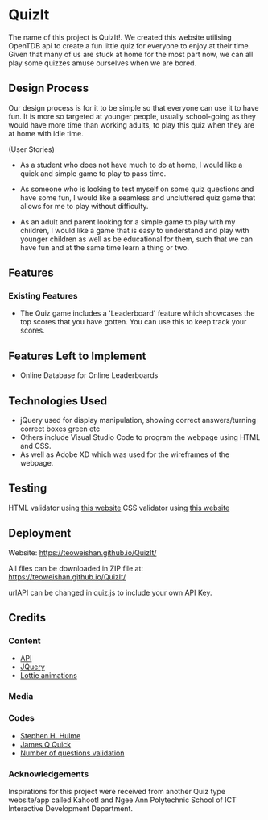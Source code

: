# QuizIt
The name of this project is QuizIt!. We created this website utilising OpenTDB api to create a fun little quiz for everyone to enjoy at their time. Given that many of us are stuck at home for the most part now, we can all play some quizzes amuse ourselves when we are bored.

## Design Process
Our design process is for it to be simple so that everyone can use it to have fun. It is more so targeted at younger people, usually school-going as they would have more time than working adults, to play this quiz when they are at home with idle time.

(User Stories)
- As a student who does not have much to do at home, I would like a quick and simple game to play to pass time.

- As someone who is looking to test myself on some quiz questions and have some fun, I would like a seamless and uncluttered quiz game that allows for me to play without difficulty.

- As an adult and parent looking for a simple game to play with my children, I would like a game that is easy to understand and play with younger children as well as be educational for them, such that we can have fun and at the same time learn a thing or two. 

## Features

### Existing Features
- The Quiz game includes a 'Leaderboard' feature which showcases the top scores that you have gotten. You can use this to keep track your scores.

## Features Left to Implement
- Online Database for Online Leaderboards
## Technologies Used
- jQuery used for display manipulation, showing correct answers/turning correct boxes green etc
- Others include Visual Studio Code to program the webpage using HTML and CSS.
- As well as Adobe XD which was used for the wireframes of the webpage.

## Testing
HTML validator using [this website](https://validator.w3.org/)
CSS validator using [this website](https://jigsaw.w3.org/css-validator/)

## Deployment
Website: https://teoweishan.github.io/QuizIt/

All files can be downloaded in ZIP file at: https://teoweishan.github.io/QuizIt/

urlAPI can be changed in quiz.js to include your own API Key.

## Credits
### Content
- [API](https://opentdb.com/)
- [JQuery](https://jquery.com)
- [Lottie animations](https://lottiefiles.com/)
### Media

### Codes
- [Stephen H. Hulme](https://github.com/shulme801)
- [James Q Quick](https://www.jamesqquick.com/)
- [Number of questions validation](https://stackoverflow.com/questions/995183/how-to-allow-only-numeric-0-9-in-html-inputbox-using-jquery)
### Acknowledgements
Inspirations for this project were received from another Quiz type website/app called Kahoot! and Ngee Ann Polytechnic School of ICT Interactive Development Department.